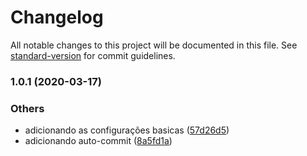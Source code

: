 # Changelog

All notable changes to this project will be documented in this file. See [standard-version](https://github.com/conventional-changelog/standard-version) for commit guidelines.

### 1.0.1 (2020-03-17)


### Others

* adicionando as configurações basicas ([57d26d5](https://github.com/Ronnasayd/dotfiles/commit/57d26d54fe517bef35f85dba58bcd15311b5f6d2))
* adicionando auto-commit ([8a5fd1a](https://github.com/Ronnasayd/dotfiles/commit/8a5fd1a71cf9f6d60cb098e9467584bfb58293d9))

